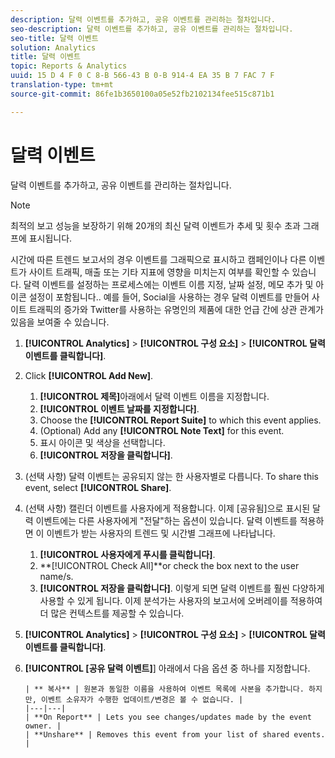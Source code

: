 ```yaml
---
description: 달력 이벤트를 추가하고, 공유 이벤트를 관리하는 절차입니다.
seo-description: 달력 이벤트를 추가하고, 공유 이벤트를 관리하는 절차입니다.
seo-title: 달력 이벤트
solution: Analytics
title: 달력 이벤트
topic: Reports & Analytics
uuid: 15 D 4 F 0 C 8-B 566-43 B 0-B 914-4 EA 35 B 7 FAC 7 F
translation-type: tm+mt
source-git-commit: 86fe1b3650100a05e52fb2102134fee515c871b1

---
```



# 달력 이벤트

달력 이벤트를 추가하고, 공유 이벤트를 관리하는 절차입니다.

>[!NOTE]
>
>최적의 보고 성능을 보장하기 위해 20개의 최신 달력 이벤트가 추세 및 횟수 초과 그래프에 표시됩니다.

시간에 따른 트렌드 보고서의 경우 이벤트를 그래픽으로 표시하고 캠페인이나 다른 이벤트가 사이트 트래픽, 매출 또는 기타 지표에 영향을 미치는지 여부를 확인할 수 있습니다. 달력 이벤트를 설정하는 프로세스에는 이벤트 이름 지정, 날짜 설정, 메모 추가 및 아이콘 설정이 포함됩니다.. 예를 들어, Social을 사용하는 경우 달력 이벤트를 만들어 사이트 트래픽의 증가와 Twitter를 사용하는 유명인의 제품에 대한 언급 간에 상관 관계가 있음을 보여줄 수 있습니다.

1. **[!UICONTROL Analytics]** &gt; **[!UICONTROL 구성 요소]** &gt; **[!UICONTROL 달력 이벤트를 클릭합니다]**.
1. Click **[!UICONTROL Add New]**.
   1. **[!UICONTROL 제목]**&#x200B;아래에서 달력 이벤트 이름을 지정합니다.
   1. **[!UICONTROL 이벤트 날짜를 지정합니다]**.
   1. Choose the **[!UICONTROL Report Suite]** to which this event applies.
   1. (Optional) Add any **[!UICONTROL Note Text]** for this event.
   1. 표시 아이콘 및 색상을 선택합니다.
   1. **[!UICONTROL 저장을 클릭합니다]**.
1. (선택 사항) 달력 이벤트는 공유되지 않는 한 사용자별로 다릅니다. To share this event, select **[!UICONTROL Share]**.
1. (선택 사항) 캘린더 이벤트를 사용자에게 적용합니다. 이제 [공유됨]으로 표시된 달력 이벤트에는 다른 사용자에게 "전달"하는 옵션이 있습니다. 달력 이벤트를 적용하면 이 이벤트가 받는 사용자의 트렌드 및 시간별 그래프에 나타납니다.
   1. **[!UICONTROL 사용자에게 푸시를 클릭합니다]**.
   1. **[!UICONTROL Check All]**or check the box next to the user name/s.
   1. **[!UICONTROL 저장을 클릭합니다]**.
   이렇게 되면 달력 이벤트를 훨씬 다양하게 사용할 수 있게 됩니다. 이제 분석가는 사용자의 보고서에 오버레이를 적용하여 더 많은 컨텍스트를 제공할 수 있습니다.
1. **[!UICONTROL Analytics]** &gt; **[!UICONTROL 구성 요소]** &gt; **[!UICONTROL 달력 이벤트를 클릭합니다]**.
1. **[!UICONTROL [공유 달력 이벤트]**] 아래에서 다음 옵션 중 하나를 지정합니다.

       | ** 복사** | 원본과 동일한 이름을 사용하여 이벤트 목록에 사본을 추가합니다. 하지만, 이벤트 소유자가 수행한 업데이트/변경은 볼 수 없습니다. |
       |---|---|
       | **On Report** | Lets you see changes/updates made by the event owner. |
       | **Unshare** | Removes this event from your list of shared events. |
   
